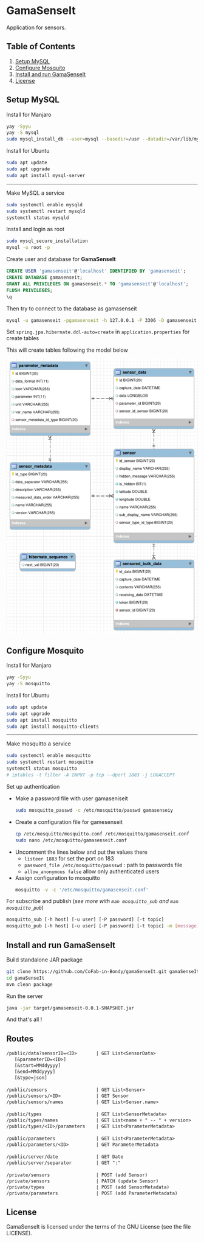 # GamaSenseIt
Application for sensors.

## Table of Contents
1. [Setup MySQL](#setup-mysql)
2. [Configure Mosquito](#configure-mosquito)
3. [Install and run GamaSenseIt](#install-and-run-gamasenseit)
4. [License](#license)

## Setup MySQL

Install for Manjaro
```sh
yay -Syyu
yay -S mysql
sudo mysql_install_db --user=mysql --basedir=/usr --datadir=/var/lib/mysql
```

Install for Ubuntu
```sh
sudo apt update
sudo apt upgrade
sudo apt install mysql-server
```

***
Make MySQL a service
```sh
sudo systemctl enable mysqld
sudo systemctl restart mysqld
systemctl status mysqld
```

Install and login as root
```sh
sudo mysql_secure_installation
mysql -u root -p
```

Create user and database for **GamaSenseIt**
```sql
CREATE USER 'gamasenseit'@'localhost' IDENTIFIED BY 'gamasenseit';
CREATE DATABASE gamasenseit;
GRANT ALL PRIVILEGES ON gamasenseit.* TO 'gamasenseit'@'localhost';
FLUSH PRIVILEGES;
\q
```

Then try to connect to the database as gamasenseit
```sh
mysql -u gamasenseit -pgamasenseit -h 127.0.0.1 -P 3306 -D gamasenseit
```
Set `spring.jpa.hibernate.ddl-auto=create` in `application.properties` for create tables

This will create tables following the model below

![Model representing the schema](https://github.com/CoFab-in-Bondy/gamaSenseIt/blob/master/model.png?raw=true)

## Configure Mosquito

Install for Manjaro
```sh
yay -Syyu
yay -S mosquitto
```

Install for Ubuntu
```sh
sudo apt update
sudo apt upgrade
sudo apt install mosquitto
sudo apt install mosquitto-clients
```

***

Make mosquitto a service
```sh
sudo systemctl enable mosquitto
sudo systemctl restart mosquitto
systemctl status mosquitto
# iptables -t filter -A INPUT -p tcp --dport 1883 -j LOGACCEPT
```

Set up authentication
 * Make a password file with user gamaseniseit
    ```sh
    sudo mosquitto_passwd -c /etc/mosquitto/passwd gamasenseiy
    ```
 * Create a configuration file for gamesenseit
    ```sh
    cp /etc/mosquitto/mosquitto.conf /etc/mosquitto/gamasenseit.conf
    sudo nano /etc/mosquitto/gamasenseit.conf
    ```
 * Uncomment the lines below and put the values there
   * `listeer 1883` for set the port on 183
   * `password_file /etc/mosquitto/passswd` : path to passwords file
   * `allow_anonymous false` allow only authenticated users
 * Assign configuration to mosquitto
    ```sh
    mosquitto -v -c '/etc/mosquitto/gamasenseit.conf'
    ```
   
For subscribe and publish (_see more with `man mosquitto_sub` and `man mosquitto_pub`_)
```sh
mosquitto_sub [-h host] [-u user] [-P password] [-t topic]
mosquitto_pub [-h host] [-u user] [-P password] [-t topic] -m [message]
```

## Install and run GamaSenseIt

Build standalone JAR package
```sh
git clone https://github.com/CoFab-in-Bondy/gamaSenseIt.git gamaSenseIt
cd gamaSenseIt
mvn clean package
```

Run the server
```sh
java -jar target/gamasenseit-0.0.1-SNAPSHOT.jar
```

And that's all !

## Routes

```
/public/data?sensorID=<ID>       | GET List<SensorData>
   [&parameterID=<ID>]
   [&start=MMddyyyy]
   [&end=MMddyyyy]
   [&type=json]

/public/sensors                  | GET List<Sensor>
/public/sensors/<ID>             | GET Sensor
/public/sensors/names            | GET List<Sensor.name>

/public/types                    | GET List<SensorMetadata>
/public/types/names              | GET List<name + " -- " + version>
/public/types/<ID>/parameters    | GET List<ParameterMetadata>

/public/parameters               | GET List<ParameterMetadata>
/public/parameters/<ID>          | GET ParameterMetadata

/public/server/date              | GET Date
/public/server/separator         | GET ":"

/private/sensors                 | POST (add Sensor)
/private/sensors                 | PATCH (update Sensor)
/private/types                   | POST (add SensorMetadata)
/private/parameters              | POST (add ParameterMetadata)
```

## License

GamaSenseIt is licensed under the terms of the GNU License (see the file LICENSE).
